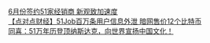   
[6月份签约51家经销商 新观致加速度](http://www.dianyue.me/archives/287/w5n6vuew98194web/)  
[【点对点财经】51Job百万条用户信息外泄 暗网售价12个比特币](http://www.dianyue.me/archives/776/sihb2wec8wvzwmh1/)  
[同喜：51万年历登顶纳斯达克，向世界宣扬中国文化！](http://www.dianyue.me/archives/568/4v42jno7osx2rlcr/)